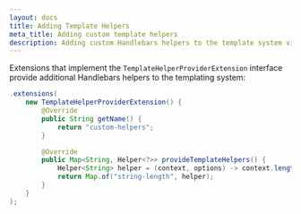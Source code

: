 ```yaml
---
layout: docs
title: Adding Template Helpers
meta_title: Adding custom template helpers
description: Adding custom Handlebars helpers to the template system via extensions
---
```


Extensions that implement the `TemplateHelperProviderExtension` interface provide additional Handlebars helpers to the templating system:

```java
.extensions(
    new TemplateHelperProviderExtension() {
        @Override
        public String getName() {
            return "custom-helpers";
        }

        @Override
        public Map<String, Helper<?>> provideTemplateHelpers() {
            Helper<String> helper = (context, options) -> context.length();
            return Map.of("string-length", helper);
        }
    }
);
```